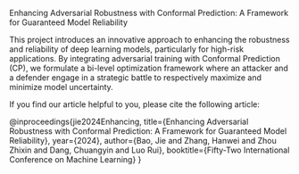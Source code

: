 Enhancing Adversarial Robustness with Conformal Prediction: A Framework for Guaranteed Model Reliability

This project introduces an innovative approach to enhancing the robustness and reliability of deep learning models, particularly for high-risk applications. By integrating adversarial training with Conformal Prediction (CP), we formulate a bi-level optimization framework where an attacker and a defender engage in a strategic battle to respectively maximize and minimize model uncertainty.

If you find our article helpful to you, please cite the following article:

@inproceedings{jie2024Enhancing,
  title={Enhancing Adversarial Robustness with Conformal Prediction: A Framework for Guaranteed Model Reliability},
  year={2024},
  author={Bao, Jie and Zhang, Hanwei and Zhou Zhixin and Dang, Chuangyin and Luo Rui},
  booktitle={Fifty-Two International Conference on Machine Learning}
}
